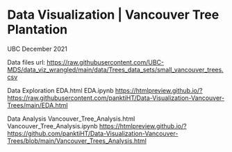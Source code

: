 # Data Visualization | Vancouver Tree Plantation
UBC December 2021

Data files url: 
https://raw.githubusercontent.com/UBC-MDS/data_viz_wrangled/main/data/Trees_data_sets/small_vancouver_trees.csv

Data Exploration
EDA.html
EDA.ipynb
https://htmlpreview.github.io/?https://raw.githubusercontent.com/panktiHT/Data-Visualization-Vancouver-Trees/main/EDA.html

Data Analysis 
Vancouver_Tree_Analysis.html
Vancouver_Tree_Analysis.ipynb
https://htmlpreview.github.io/?https://github.com/panktiHT/Data-Visualization-Vancouver-Trees/blob/main/Vancouver_Trees_Analysis.html
